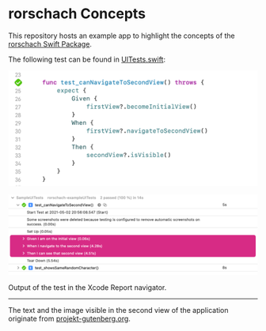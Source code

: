 
# rorschach Concepts

This repository hosts an example app to highlight the concepts of the [rorschach Swift Package](https://github.com/q231950/rorschach).

The following test can be found in [UITests.swift](https://github.com/q231950/rorschach-concepts/blob/main/rorschach-exampleUITests/SampleUITests.swift#L24-L36):

![test](documentation/assets/readme-test.png)



![test output](documentation/assets/readme-test-output.png)



Output of the test in the Xcode Report navigator.





---

The text and the image visible in the second view of the application originate from [projekt-gutenberg.org](https://www.projekt-gutenberg.org/hauff/maerchen/chap001.html).